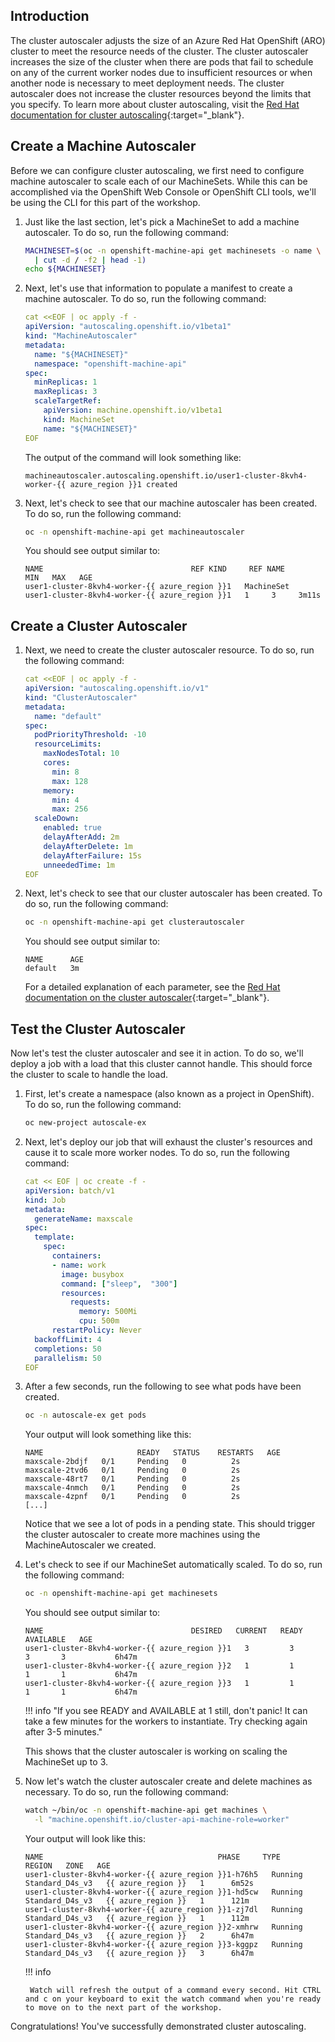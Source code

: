 ## Introduction

The cluster autoscaler adjusts the size of an Azure Red Hat OpenShift (ARO) cluster to meet the resource needs of the cluster. The cluster autoscaler increases the size of the cluster when there are pods that fail to schedule on any of the current worker nodes due to insufficient resources or when another node is necessary to meet deployment needs. The cluster autoscaler does not increase the cluster resources beyond the limits that you specify. To learn more about cluster autoscaling, visit the [Red Hat documentation for cluster autoscaling](https://docs.openshift.com/container-platform/latest/machine_management/applying-autoscaling.html){:target="_blank"}.

## Create a Machine Autoscaler

Before we can configure cluster autoscaling, we first need to configure machine autoscaler to scale each of our MachineSets. While this can be accomplished via the OpenShift Web Console or OpenShift CLI tools, we'll be using the CLI for this part of the workshop.

1. Just like the last section, let's pick a MachineSet to add a machine autoscaler. To do so, run the following command:

    ```bash
    MACHINESET=$(oc -n openshift-machine-api get machinesets -o name \
      | cut -d / -f2 | head -1)
    echo ${MACHINESET}
    ```

1. Next, let's use that information to populate a manifest to create a machine autoscaler. To do so, run the following command:

    ```yaml
    cat <<EOF | oc apply -f -
    apiVersion: "autoscaling.openshift.io/v1beta1"
    kind: "MachineAutoscaler"
    metadata:
      name: "${MACHINESET}"
      namespace: "openshift-machine-api"
    spec:
      minReplicas: 1
      maxReplicas: 3
      scaleTargetRef:
        apiVersion: machine.openshift.io/v1beta1
        kind: MachineSet
        name: "${MACHINESET}"
    EOF
    ```

    The output of the command will look something like:

    ```{.text .no-copy}
    machineautoscaler.autoscaling.openshift.io/user1-cluster-8kvh4-worker-{{ azure_region }}1 created
    ```

1. Next, let's check to see that our machine autoscaler has been created. To do so, run the following command:

    ```bash
    oc -n openshift-machine-api get machineautoscaler
    ```

    You should see output similar to:

    ```{.text .no-copy}
    NAME                                 REF KIND     REF NAME                             MIN   MAX   AGE
    user1-cluster-8kvh4-worker-{{ azure_region }}1   MachineSet   user1-cluster-8kvh4-worker-{{ azure_region }}1   1     3     3m11s
    ```

## Create a Cluster Autoscaler

1. Next, we need to create the cluster autoscaler resource. To do so, run the following command:

    ```yaml
    cat <<EOF | oc apply -f -
    apiVersion: "autoscaling.openshift.io/v1"
    kind: "ClusterAutoscaler"
    metadata:
      name: "default"
    spec:
      podPriorityThreshold: -10
      resourceLimits:
        maxNodesTotal: 10
        cores:
          min: 8
          max: 128
        memory:
          min: 4
          max: 256
      scaleDown:
        enabled: true
        delayAfterAdd: 2m
        delayAfterDelete: 1m
        delayAfterFailure: 15s
        unneededTime: 1m
    EOF
    ```

1. Next, let's check to see that our cluster autoscaler has been created. To do so, run the following command:

    ```bash
    oc -n openshift-machine-api get clusterautoscaler
    ```

    You should see output similar to:

    ```{.text .no-copy}
    NAME      AGE
    default   3m
    ```

    For a detailed explanation of each parameter, see the [Red Hat documentation on the cluster autoscaler](https://docs.openshift.com/container-platform/latest/machine_management/applying-autoscaling.html#cluster-autoscaler-cr_applying-autoscaling){:target="_blank"}.

## Test the Cluster Autoscaler

Now let's test the cluster autoscaler and see it in action. To do so, we'll deploy a job with a load that this cluster cannot handle. This should force the cluster to scale to handle the load.

1. First, let's create a namespace (also known as a project in OpenShift). To do so, run the following command:

    ```bash
    oc new-project autoscale-ex
    ```

1. Next, let's deploy our job that will exhaust the cluster's resources and cause it to scale more worker nodes. To do so, run the following command:

    ```yaml
    cat << EOF | oc create -f -
    apiVersion: batch/v1
    kind: Job
    metadata:
      generateName: maxscale
    spec:
      template:
        spec:
          containers:
          - name: work
            image: busybox
            command: ["sleep",  "300"]
            resources:
              requests:
                memory: 500Mi
                cpu: 500m
          restartPolicy: Never
      backoffLimit: 4
      completions: 50
      parallelism: 50
    EOF
    ```

1. After a few seconds, run the following to see what pods have been created.

    ```bash
    oc -n autoscale-ex get pods
    ```

    Your output will look something like this:

    ```{.text .no-copy}
    NAME                     READY   STATUS    RESTARTS   AGE
    maxscale-2bdjf   0/1     Pending   0          2s
    maxscale-2tvd6   0/1     Pending   0          2s
    maxscale-48rt7   0/1     Pending   0          2s
    maxscale-4nmch   0/1     Pending   0          2s
    maxscale-4zpnf   0/1     Pending   0          2s
    [...]
    ```

    Notice that we see a lot of pods in a pending state.  This should trigger the cluster autoscaler to create more machines using the MachineAutoscaler we created.


1. Let's check to see if our MachineSet automatically scaled. To do so, run the following command:

    ```bash
    oc -n openshift-machine-api get machinesets
    ```

    You should see output similar to:

    ```{.text .no-copy}
    NAME                                 DESIRED   CURRENT   READY   AVAILABLE   AGE
    user1-cluster-8kvh4-worker-{{ azure_region }}1   3         3         3       3           6h47m
    user1-cluster-8kvh4-worker-{{ azure_region }}2   1         1         1       1           6h47m
    user1-cluster-8kvh4-worker-{{ azure_region }}3   1         1         1       1           6h47m
    ```

    !!! info "If you see READY and AVAILABLE at 1 still, don't panic! It can take a few minutes for the workers to instantiate. Try checking again after 3-5 minutes."

    This shows that the cluster autoscaler is working on scaling the MachineSet up to 3.

1. Now let's watch the cluster autoscaler create and delete machines as necessary. To do so, run the following command:

    ```bash
    watch ~/bin/oc -n openshift-machine-api get machines \
      -l "machine.openshift.io/cluster-api-machine-role=worker"
    ```

    Your output will look like this:

    ```{.text .no-copy}
    NAME                                       PHASE     TYPE              REGION   ZONE   AGE
    user1-cluster-8kvh4-worker-{{ azure_region }}1-h76h5   Running   Standard_D4s_v3   {{ azure_region }}   1      6m52s
    user1-cluster-8kvh4-worker-{{ azure_region }}1-hd5cw   Running   Standard_D4s_v3   {{ azure_region }}   1      121m
    user1-cluster-8kvh4-worker-{{ azure_region }}1-zj7dl   Running   Standard_D4s_v3   {{ azure_region }}   1      112m
    user1-cluster-8kvh4-worker-{{ azure_region }}2-xmhrw   Running   Standard_D4s_v3   {{ azure_region }}   2      6h47m
    user1-cluster-8kvh4-worker-{{ azure_region }}3-kggpz   Running   Standard_D4s_v3   {{ azure_region }}   3      6h47m
    ```

    !!! info

        Watch will refresh the output of a command every second. Hit CTRL and c on your keyboard to exit the watch command when you're ready to move on to the next part of the workshop.


Congratulations! You've successfully demonstrated cluster autoscaling.
